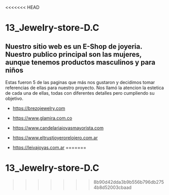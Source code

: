 <<<<<<< HEAD
# 13_Jewelry-store-D.C

Nuestro sitio web es un E-Shop de joyeria. Nuestro publico principal son las mujeres, aunque tenemos productos masculinos y para niños
--------------------------------------------------------------------------------------------------------------------------------------
Estas fueron 5 de las paginas que más nos gustaron y 
decidimos tomar referencias de ellas para nuestro proyecto. Nos llamó la atencion
la estetica de cada una de ellas, todas con diferentes detalles pero cumpliendo su objetivo.


- https://brezojewelry.com

- https://www.glamira.com.co

- https://www.candelariajoyasmayorista.com

- https://www.eltrustjoyerorelojero.com.ar

- https://leivajoyas.com.ar
=======
# 13_Jewelry-store-D.C
>>>>>>> 8b90d42dda3b9b556b796db2754b8d52003cbaad
